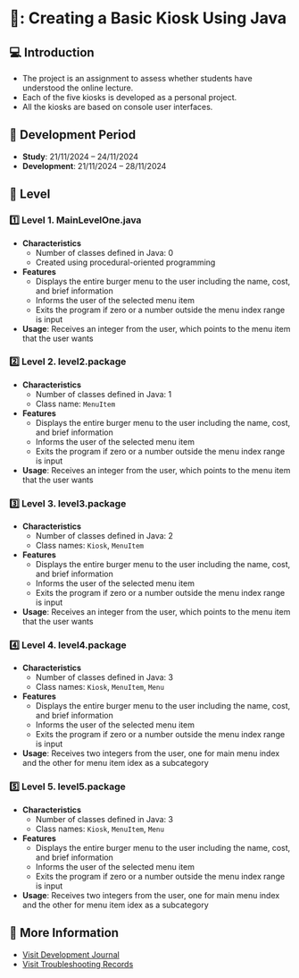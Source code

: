 # 🍔: Creating a Basic Kiosk Using Java

## 💻 Introduction
- The project is an assignment to assess whether students have understood the online lecture.
- Each of the five kiosks is developed as a personal project.
- All the kiosks are based on console user interfaces. 
  

## 📆 Development Period
- **Study**: 21/11/2024 – 24/11/2024
- **Development**: 21/11/2024 – 28/11/2024

## 🚀 Level

### 1️⃣ Level 1. MainLevelOne.java
- **Characteristics**
  - Number of classes defined in Java: 0
  - Created using procedural-oriented programming
- **Features** 
  - Displays the entire burger menu to the user including the name, cost, and brief information 
  - Informs the user of the selected menu item
  - Exits the program if zero or a number outside the menu index range is input
- **Usage**: Receives an integer from the user, which points to the menu item that the user wants

### 2️⃣ Level 2. level2.package
- **Characteristics**
  - Number of classes defined in Java: 1
  - Class name: `MenuItem`
- **Features**
  - Displays the entire burger menu to the user including the name, cost, and brief information 
  - Informs the user of the selected menu item
  - Exits the program if zero or a number outside the menu index range is input
- **Usage**: Receives an integer from the user, which points to the menu item that the user wants

### 3️⃣ Level 3. level3.package
- **Characteristics**
  - Number of classes defined in Java: 2
  - Class names: `Kiosk`, `MenuItem` 
- **Features**
  - Displays the entire burger menu to the user including the name, cost, and brief information 
  - Informs the user of the selected menu item
  - Exits the program if zero or a number outside the menu index range is input
- **Usage**: Receives an integer from the user, which points to the menu item that the user wants

### 4️⃣ Level 4. level4.package
- **Characteristics**
  - Number of classes defined in Java: 3
  - Class names: `Kiosk`, `MenuItem`, `Menu` 
- **Features**
  - Displays the entire burger menu to the user including the name, cost, and brief information 
  - Informs the user of the selected menu item
  - Exits the program if zero or a number outside the menu index range is input
- **Usage**: Receives two integers from the user, one for main menu index and the other for menu item idex as a subcategory

### 5️⃣ Level 5. level5.package
- **Characteristics**
  - Number of classes defined in Java: 3
  - Class names: `Kiosk`, `MenuItem`, `Menu` 
- **Features**
  - Displays the entire burger menu to the user including the name, cost, and brief information 
  - Informs the user of the selected menu item
  - Exits the program if zero or a number outside the menu index range is input
- **Usage**: Receives two integers from the user, one for main menu index and the other for menu item idex as a subcategory

## 📜 More Information
- [Visit Development Journal](https://writingforever162.tistory.com)
- [Visit Troubleshooting Records](https://writingforever162.tistory.com/category/Troubleshooting%3A%20%EB%AC%B4%EC%97%87%EC%9D%B4%20%EB%AC%B8%EC%A0%9C%EC%98%80%EB%8A%94%EA%B0%80%3F)


